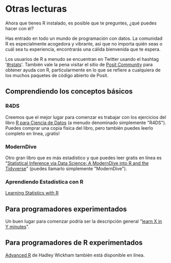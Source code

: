 # Otras lecturas

Ahora que tienes R instalado, es posible que te preguntes, ¿qué puedes hacer con él?

Has entrado en todo un mundo de programación con datos. La comunidad R es especialmente acogedora y vibrante, así que no importa quién seas o cuál sea tu experiencia, encontrarás una cálida bienvenida que te espera. 

Los usuarios de R a menudo se encuentran en Twitter usando el hashtag '[#rstats](https://twitter.com/search?q=%23rstats)'. También vale la pena visitar el sitio de [Posit Community](https://community.rstudio.com/) para obtener ayuda con R, particularmente en lo que se refiere a cualquiera de los muchos paquetes de código abierto de Posit.

## Comprendiendo los conceptos básicos

### R4DS

Creemos que el mejor lugar para comenzar es trabajar con los ejercicios del libro [R para Ciencia de Datos](https://es.r4ds.hadley.nz/) (a menudo denominado simplemente "R4DS"). Puedes comprar una copia física del libro, pero también puedes leerlo completo en línea, ¡gratis!

### ModernDive

Otro gran libro que es más estadístico y que puedes leer gratis en línea es "[Statistical Inference via Data Science: A ModernDive into R and the Tidyverse](https://moderndive.com)" (puedes llamarlo simplemente "ModernDive").

### Aprendiendo Estadística con R

[Learning Statistics with R](http://tidylsr.djnavarro.net/index.html)

## Para programadores experimentados

Un buen lugar para comenzar podría ser la descripción general "[learn X in Y minutes](https://learnxinyminutes.com/docs/r/)".

## Para programadores de R experimentados

[Advanced R](https://adv-r.hadley.nz) de Hadley Wickham también está disponible en línea.
